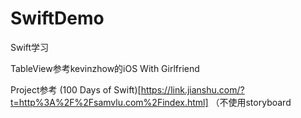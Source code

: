 # SwiftDemo
Swift学习

TableView参考kevinzhow的iOS With Girlfriend


Project参考 (100 Days of Swift)[https://link.jianshu.com/?t=http%3A%2F%2Fsamvlu.com%2Findex.html] （不使用storyboard
